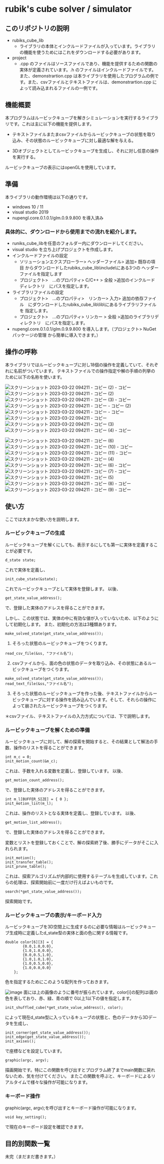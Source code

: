 # rubik's cube solver / simulator

## このリポジトリの説明
* rubiks_cube_lib
  * ライブラリの本体とインクルードファイルが入っています。ライブラリの機能を使うためにはこれをダウンロードする必要があります。
* project
  * .cpp のファイルはソースファイルであり、機能を提供するための関数の実体が定義されています。.h のファイルはインクルードファイルです。
  また、demonstrartion.cpp は本ライブラリを使用したプログラムの例です。また、csvファイルとテキストファイルは、demonstrartion.cpp に
  よって読み込まれるファイルの一例です。
## 機能概要

本プログラムはルービックキューブを解きシミュレーションを実行するライブラリです。これは主に以下の機能を提供します。

* テキストファイルまたまcsvファイルからルービックキューブの状態を取り込み、その状態のルービックキューブに対し最適な解を与える。

* 3Dオブジェクトとしてルービックキューブを生成し、それに対し任意の操作を実行する。

ルービックキューブの表示にはopenGLを使用しています。

## 準備

本ライブラリの動作環境は以下の通りです。
* windows 10 / 11
* visual studio 2019
* nupengl.core.0.1.0.1/glm.0.9.9.800 を導入済み

### 具体的に、ダウンロードから使用までの流れを紹介します。

* runiks_cube_libを任意のフォルダー内にダウンロードしてください。
* visual studio を立ち上げプロジェクトを作成します。
* インクルードファイルの設定
  * ソリューションエクスプローラー> ヘッダーファイル> 追加> 既存の項目 からダウンロードしたrubiks_cube_lib\include\にある3つの
  ヘッダーファイルを指定します
  * プロジェクト>　...のプロパティ> C/C++ > 全般 >追加のインクルードディレクトリ　にパスを指定します。
* ライブラリファイルの設定
  * プロジェクト>　...のプロパティ>　リンカー> 入力> 追加の依存ファイル　にダウンロードしたrubiks_cube_lib\lib\にあるライブラリファイルを
  指定します。
  * プロジェクト>　...のプロパティ> リンカー > 全般 >追加のライブラリディレクトリ　にパスを指定します。
* nupengl.core.0.1.0.1/glm.0.9.9.800 を導入します。（プロジェクト> NuGetパッケージの管理 から簡単に導入できます。）
## 操作の呼称

本ライブラリではルービックキューブに対し18個の操作を定義していて、それぞれに名前がついています。
テキストファイルでの操作指定や解の手順の列挙のために以下の名称を使います。

![スクリーンショット 2023-03-22 094211 - コピー (2) - コピー](https://user-images.githubusercontent.com/123747386/226796658-8b3b7886-602d-4d04-8624-5956484812b3.jpg)
![スクリーンショット 2023-03-22 094211 - コピー (2)](https://user-images.githubusercontent.com/123747386/226796666-f7147b88-0594-426e-a658-988de3ba6329.jpg)
![スクリーンショット 2023-03-22 094211 - コピー (3) - コピー](https://user-images.githubusercontent.com/123747386/226796673-a8db2b78-6fc3-4af8-8367-007b304622c1.jpg)
![スクリーンショット 2023-03-22 094211 - コピー - コピー (2)](https://user-images.githubusercontent.com/123747386/226796687-275223a1-9d06-40c7-91c5-c1b827309bff.jpg)
![スクリーンショット 2023-03-22 094211 - コピー - コピー](https://user-images.githubusercontent.com/123747386/226796697-cebdb6df-aa67-4b04-b804-c7f7ebca131c.jpg)
![スクリーンショット 2023-03-22 094211 - コピー](https://user-images.githubusercontent.com/123747386/226796706-e67201d9-92d1-4464-be97-e025c26e5de8.jpg)
![スクリーンショット 2023-03-22 094211 - コピー (3)](https://user-images.githubusercontent.com/123747386/226796738-305daaa1-94b7-4108-afa7-ab52f2a48c22.jpg)
![スクリーンショット 2023-03-22 094211 - コピー (4) - コピー](https://user-images.githubusercontent.com/123747386/226796746-ffb939ec-351a-47ad-92bf-538e474eaedb.jpg)





![スクリーンショット 2023-03-22 094211 - コピー (6)](https://user-images.githubusercontent.com/123747386/226796981-6608c242-8e53-4d1d-93f3-e059e5540c92.jpg)
![スクリーンショット 2023-03-22 094211 - コピー (10) - コピー](https://user-images.githubusercontent.com/123747386/226796986-6cddf25c-a705-45db-870c-81a6fe0e024a.jpg)
![スクリーンショット 2023-03-22 094211 - コピー (11) - コピー](https://user-images.githubusercontent.com/123747386/226796994-b8be3cae-4436-47c6-840b-223374d28405.jpg)
![スクリーンショット 2023-03-22 094211 - コピー (4)](https://user-images.githubusercontent.com/123747386/226797002-451ca34e-0f3d-4c2f-9563-bad3964f651d.jpg)
![スクリーンショット 2023-03-22 094211 - コピー (6) - コピー](https://user-images.githubusercontent.com/123747386/226797068-d471f14b-61df-4945-92cf-2e64fbfa33de.jpg)
![スクリーンショット 2023-03-22 094211 - コピー (7) - コピー](https://user-images.githubusercontent.com/123747386/226797083-be206bbf-c07e-4ec5-83d1-a95768534b9f.jpg)
![スクリーンショット 2023-03-22 094211 - コピー (5)](https://user-images.githubusercontent.com/123747386/226797159-d4b92846-17cf-4979-9af9-c7e1b18cf35f.jpg)
![スクリーンショット 2023-03-22 094211 - コピー (8) - コピー](https://user-images.githubusercontent.com/123747386/226797191-ddaa01aa-1624-4be3-858e-6eafd2b76161.jpg)
![スクリーンショット 2023-03-22 094211 - コピー (9) - コピー](https://user-images.githubusercontent.com/123747386/226797216-85a43a19-6ef0-41aa-8a84-d878356bce1c.jpg)


## 使い方
ここでは大まかな使い方を説明します。
### ルービックキューブの生成
ルービックキューブを解くにしても、表示するにしても第一に実体を定義することが必要です。
```
d_state state;
```
これで実体を定義し、
```
init_cube_state(&state);
```
これでルービックキューブとして実体を登録します。
以後、
```
get_state_value_address();
```
で、登録した実体のアドレスを得ることができます。

しかし、この状態では、実体の中に有効な値が入っていないため、以下のようにして初期化します。
また、初期化の方法は3種類あります。
```
make_solved_state(get_state_value_address());
```
1. そろった状態のルービックキューブをつくります。
```
read_csv_file(&ss, "ファイル名");
```
2. csvファイルから、面の色の状態のデータを取り込み、その状態にあるルービックキューブをつくります。
```
make_solved_state(get_state_value_address());
read_text_file(&ss,"ファイル名");
```
3. そろった状態のルービックキューブを作った後、テキストファイルからルービックキューブに対する操作を読み込んでいます。そして、それらの操作によって崩されたルービックキューブをつくります。

＊csvファイル、テキストファイルの入力方式については、下で説明します。

### ルービックキューブを解くための準備
ルービックキューブに対して、解の探索を開始すると、その結果として解法の手数、操作のリストを得ることができます。
```
int m_c = 0;
init_motion_count(&m_c);
```
これは、手数を入れる変数を定義し、登録しています。
以後、
```
get_motion_count_address();
```
で、登録した実体のアドレスを得ることができます。

```
int m_l[BUFFER_SIZE] = { 0 };
init_motion_list(m_l);
```
これは、操作のリストとなる実体を定義し、登録しています。
以後、
```
get_motion_list_address();
```
で、登録した実体のアドレスを得ることができます。

変数とリストを登録しておくことで、解の探索終了後、勝手にデータがそこに入れられます。
```
init_motion();
init_transfer_table();
init_prune_table();
```
これは、探索アルゴリズムが内部的に使用するテーブルを生成しています。これらの処理は、探索開始前に一度だけ行えばよいものです。
```
search(*get_state_value_address());
```
探索開始です。

### ルービックキューブの表示/キーボード入力
ルービックキューブを3D空間上に生成するのに必要な情報はルービックキューブ生成時に定義したd_state型の実体と面の色に関する情報です。
```
double color[6][3] = {
		{0.0,1.0,0.0},
		{1.0,1.0,0.0},
		{0.0,0.5,1.0},
		{1.0,1.0,1.0},
		{1.0,0.5,0.0},
		{1.0,0.0,0.0}
	};
```
色を指定するためにこのような配列を作っておきます。

![image](https://user-images.githubusercontent.com/123747386/226779234-db39604a-8952-4cae-abad-452700fbf27e.png)
面には上の画像のように番号が振られています。color[i]の配列はi面の色を表しており、赤、緑、青の順で
0以上1以下の値を指定します。

```
init_shuffled_cube(*get_state_value_address(), color);
```
によって現在d_state型に入っているキューブの状態と、色のデータから3Dデータを生成し、
```
init_corner(get_state_value_address());
init_edge(get_state_value_address());
init_axises();
```
で座標などを設定しています。
```
graphic(argc, argv);
```
描画開始です。特にこの関数を呼び出すとプログラム終了までmain関数に戻れないため、気を付けてください。
またこの関数を呼ぶと、キーボードによるリアルタイムで様々な操作が可能になります。

### キーボード操作
graphic(argc, argv);を呼び出すとキーボード操作が可能になります。

```
void key_setting();
```
で現在のキーボード設定を確認できます。
## 目的別関数一覧

未完（まだまだ書きます。）


